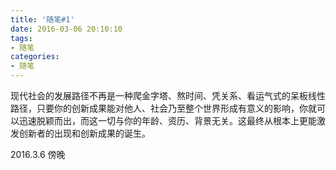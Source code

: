 ```yaml
---
title: '随笔#1'
date: 2016-03-06 20:10:10
tags: 
- 随笔
categories:
- 随笔
---
```

现代社会的发展路径不再是一种爬金字塔、熬时间、凭关系、看运气式的呆板线性路径，只要你的创新成果能对他人、社会乃至整个世界形成有意义的影响，你就可以迅速脱颖而出，而这一切与你的年龄、资历、背景无关。这最终从根本上更能激发创新者的出现和创新成果的诞生。

2016.3.6 傍晚
